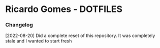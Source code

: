 # Ricardo Gomes - DOTFILES



### Changelog

[2022-08-20] Did a complete reset of this repository. It was completely stale and I wanted to start fresh
